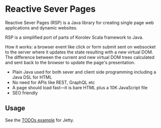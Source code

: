 # Reactive Sever Pages

Reactive Sever Pages (RSP) is a Java library for creating single page web applications and dynamic websites.

RSP is a simplified port of parts of Korolev Scala framework to Java.

How it works:
a browser event like click or form submit sent on websocket to the server where it updates the state resulting with a new virtual DOM.
The difference between the current and new virtual DOM trees calculated and sent back to the browser to update the page's presentation.

* Plain Java used for both sever and client side programming including a Java DSL for HTML
* No need for APIs like REST, GraphQL etc
* A page should load fast—it is bare HTML plus a 10K JavaScript file
* SEO friendly

## Usage

See the [TODOs example](https://github.com/vadimv/reactive-server-pages/blob/master/src/main/java/rsp/examples/JettyTodos.java) for Jetty.